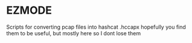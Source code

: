 # EZMODE
Scripts for converting pcap files into hashcat .hccapx hopefully you find them to be useful, but mostly here so I dont lose them
